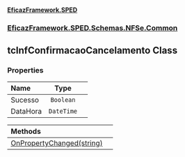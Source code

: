 #### [EficazFramework.SPED](EficazFrameworkSPED.md 'EficazFramework SPED')
### [EficazFramework.SPED.Schemas.NFSe.Common](EficazFramework.SPED.Schemas.NFSe.Common.md 'EficazFramework.SPED.Schemas.NFSe.Common')

## tcInfConfirmacaoCancelamento Class
### Properties

| Name | Type | |
| :--- | :---: | :--- |
| Sucesso | `Boolean` |  |
| DataHora | `DateTime` |  |

| Methods | |
| :--- | :--- |
| [OnPropertyChanged(string)](EficazFramework.SPED.Schemas.NFSe.Common/tcInfConfirmacaoCancelamento/OnPropertyChanged(string).md 'EficazFramework.SPED.Schemas.NFSe.Common.tcInfConfirmacaoCancelamento.OnPropertyChanged(string)') | |
